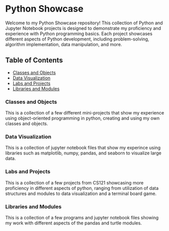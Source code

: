 # Python Showcase

Welcome to my Python Showcase repository! This collection of Python and Jupyter Notebook projects is designed to demonstrate my proficiency and experience with Python programming basics. Each project showcases different aspects of Python development, including problem-solving, algorithm implementation, data manipulation, and more.

## Table of Contents

- [Classes and Objects](https://github.com/wetzelTanner/Python-Projects/tree/main/classes-objects)
- [Data Visualization](https://github.com/wetzelTanner/Python-Projects/tree/main/data-visualization)
- [Labs and Projects](https://github.com/wetzelTanner/Python-Projects/tree/main/labs-projects)
- [Libraries and Modules](https://github.com/wetzelTanner/Python-Projects/tree/main/libraries-modules)

### Classes and Objects
This is a collection of a few different mini-projects that show my experience using object-oriented programming in python, creating and using my own classes and objects.
### Data Visualization 
This is a collection of jupyter notebook files that show my experince using libraries such as matplotlib, numpy, pandas, and seaborn to visualize large data.
### Labs and Projects
This is a collection of a few projects from CS121 showcasing more proficiency in different aspects of python, ranging from utilization of data structures and modules to data visualization and a terminal board game.
### Libraries and Modules
This is a collection of a few programs and jupyter notebook files showing my work with different aspects of the pandas and turtle modules.
